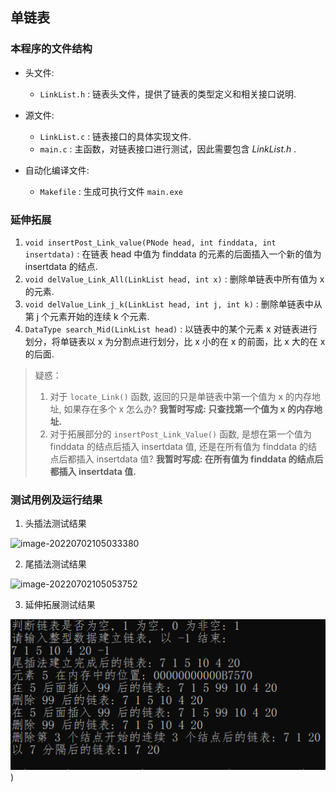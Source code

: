 ## 单链表

### 本程序的文件结构

+ 头文件:

  - `LinkList.h` : 链表头文件，提供了链表的类型定义和相关接口说明.

- 源文件:
  - `LinkList.c` : 链表接口的具体实现文件.
  - `main.c` : 主函数，对链表接口进行测试，因此需要包含 *LinkList.h* .
  
- 自动化编译文件:
  - `Makefile` : 生成可执行文件 `main.exe` 

### 延伸拓展

1. `void insertPost_Link_value(PNode head, int finddata, int insertdata)` : 在链表 head 中值为 finddata 的元素的后面插入一个新的值为 insertdata 的结点.
2. `void delValue_Link_All(LinkList head, int x)` : 删除单链表中所有值为 x 的元素.
3. `void delValue_Link_j_k(LinkList head, int j, int k)` : 删除单链表中从第 j 个元素开始的连续 k 个元素.
4. `DataType search_Mid(LinkList head)` : 以链表中的某个元素 x 对链表进行划分，将单链表以 x 为分割点进行划分，比 x 小的在 x 的前面，比 x 大的在 x 的后面.



> 疑惑：
>
> 1. 对于 `locate_Link()` 函数, 返回的只是单链表中第一个值为 x 的内存地址, 如果存在多个 x 怎么办?    **我暂时写成: 只查找第一个值为 x 的内存地址.** 
> 2. 对于拓展部分的 `insertPost_Link_Value()` 函数, 是想在第一个值为 finddata 的结点后插入 insertdata 值, 还是在所有值为 finddata 的结点后都插入 insertdata 值?    **我暂时写成: 在所有值为 finddata 的结点后都插入 insertdata 值.** 



### 测试用例及运行结果

1. 头插法测试结果

![image-20220702105033380](https://cdn.jsdelivr.net/gh/Higgins995/The-Photos-of-Blog//DataStructure/LinkList_01.png) 

2. 尾插法测试结果

![image-20220702105053752](https://cdn.jsdelivr.net/gh/Higgins995/The-Photos-of-Blog//DataStructure/LinkList_02.png) 

3. 延伸拓展测试结果

![](https://raw.githubusercontent.com/Higgins995/The-Photos-of-Blog/master/DataStructure/LinkList_03.png))